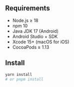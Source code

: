 
## Requirements

- Node.js ≥ 18
- npm 10
- Java JDK 17 (Android)
- Android Studio + SDK
- Xcode 15+ (macOS for iOS)
- CocoaPods ≥ 1.13

## Install

```bash
yarn install
# or pnpm install

